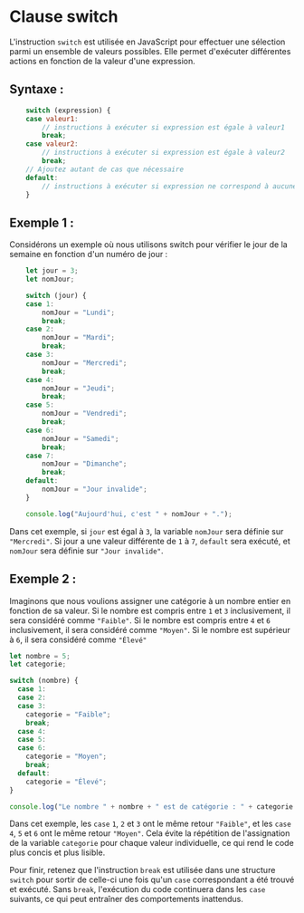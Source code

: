 # Clause switch
L'instruction `switch` est utilisée en JavaScript pour effectuer une sélection parmi un ensemble de valeurs possibles. Elle permet d'exécuter différentes actions en fonction de la valeur d'une expression.
## Syntaxe :  

```js
    switch (expression) {
    case valeur1:
        // instructions à exécuter si expression est égale à valeur1
        break;
    case valeur2:
        // instructions à exécuter si expression est égale à valeur2
        break;
    // Ajoutez autant de cas que nécessaire
    default:
        // instructions à exécuter si expression ne correspond à aucune des valeurs précédentes
    }
```

## Exemple 1 : 

Considérons un exemple où nous utilisons switch pour vérifier le jour de la semaine en fonction d'un numéro de jour :

```js
    let jour = 3;
    let nomJour;

    switch (jour) {
    case 1:
        nomJour = "Lundi";
        break;
    case 2:
        nomJour = "Mardi";
        break;
    case 3:
        nomJour = "Mercredi";
        break;
    case 4:
        nomJour = "Jeudi";
        break;
    case 5:
        nomJour = "Vendredi";
        break;
    case 6:
        nomJour = "Samedi";
        break;
    case 7:
        nomJour = "Dimanche";
        break;
    default:
        nomJour = "Jour invalide";
    }

    console.log("Aujourd'hui, c'est " + nomJour + ".");

```
Dans cet exemple, si `jour` est égal à `3`, la variable `nomJour` sera définie sur `"Mercredi"`. Si jour a une valeur différente de `1` à `7`, `default` sera exécuté, et `nomJour` sera définie sur `"Jour invalide"`.

## Exemple 2 :
Imaginons que nous voulions assigner une catégorie à un nombre entier en fonction de sa valeur. Si le nombre est compris entre `1` et `3` inclusivement, il sera considéré comme `"Faible"`. Si le nombre est compris entre `4` et `6` inclusivement, il sera considéré comme `"Moyen"`. Si le nombre est supérieur à `6`, il sera considéré comme `"Élevé"`

```js
let nombre = 5;
let categorie;

switch (nombre) {
  case 1:
  case 2:
  case 3:
    categorie = "Faible";
    break;
  case 4:
  case 5:
  case 6:
    categorie = "Moyen";
    break;
  default:
    categorie = "Élevé";
}

console.log("Le nombre " + nombre + " est de catégorie : " + categorie + ".");
```
Dans cet exemple, les `case` `1`, `2` et `3` ont le même retour `"Faible"`, et les `case` `4`, `5` et `6` ont le même retour `"Moyen"`. Cela évite la répétition de l'assignation de la variable `categorie` pour chaque valeur individuelle, ce qui rend le code plus concis et plus lisible.

Pour finir, retenez que l'instruction `break` est utilisée dans une structure `switch` pour sortir de celle-ci une fois qu'un `case` correspondant a été trouvé et exécuté. Sans `break`, l'exécution du code continuera dans les `case` suivants, ce qui peut entraîner des comportements inattendus. 
